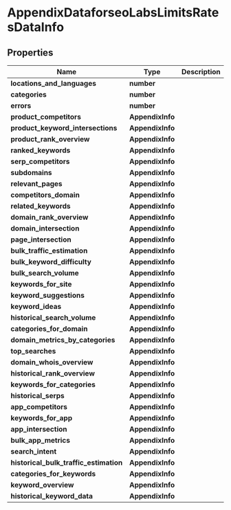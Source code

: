 # AppendixDataforseoLabsLimitsRatesDataInfo

## Properties

| Name | Type | Description | Notes |
|------------ | ------------- | ------------- | -------------|
**locations_and_languages** | **number** |  |[optional]|
**categories** | **number** |  |[optional]|
**errors** | **number** |  |[optional]|
**product_competitors** | **AppendixInfo** |  |[optional]|
**product_keyword_intersections** | **AppendixInfo** |  |[optional]|
**product_rank_overview** | **AppendixInfo** |  |[optional]|
**ranked_keywords** | **AppendixInfo** |  |[optional]|
**serp_competitors** | **AppendixInfo** |  |[optional]|
**subdomains** | **AppendixInfo** |  |[optional]|
**relevant_pages** | **AppendixInfo** |  |[optional]|
**competitors_domain** | **AppendixInfo** |  |[optional]|
**related_keywords** | **AppendixInfo** |  |[optional]|
**domain_rank_overview** | **AppendixInfo** |  |[optional]|
**domain_intersection** | **AppendixInfo** |  |[optional]|
**page_intersection** | **AppendixInfo** |  |[optional]|
**bulk_traffic_estimation** | **AppendixInfo** |  |[optional]|
**bulk_keyword_difficulty** | **AppendixInfo** |  |[optional]|
**bulk_search_volume** | **AppendixInfo** |  |[optional]|
**keywords_for_site** | **AppendixInfo** |  |[optional]|
**keyword_suggestions** | **AppendixInfo** |  |[optional]|
**keyword_ideas** | **AppendixInfo** |  |[optional]|
**historical_search_volume** | **AppendixInfo** |  |[optional]|
**categories_for_domain** | **AppendixInfo** |  |[optional]|
**domain_metrics_by_categories** | **AppendixInfo** |  |[optional]|
**top_searches** | **AppendixInfo** |  |[optional]|
**domain_whois_overview** | **AppendixInfo** |  |[optional]|
**historical_rank_overview** | **AppendixInfo** |  |[optional]|
**keywords_for_categories** | **AppendixInfo** |  |[optional]|
**historical_serps** | **AppendixInfo** |  |[optional]|
**app_competitors** | **AppendixInfo** |  |[optional]|
**keywords_for_app** | **AppendixInfo** |  |[optional]|
**app_intersection** | **AppendixInfo** |  |[optional]|
**bulk_app_metrics** | **AppendixInfo** |  |[optional]|
**search_intent** | **AppendixInfo** |  |[optional]|
**historical_bulk_traffic_estimation** | **AppendixInfo** |  |[optional]|
**categories_for_keywords** | **AppendixInfo** |  |[optional]|
**keyword_overview** | **AppendixInfo** |  |[optional]|
**historical_keyword_data** | **AppendixInfo** |  |[optional]|